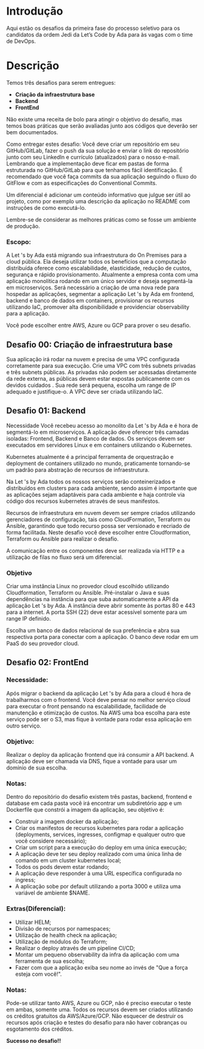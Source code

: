 # **Introdução**
Aqui estão os desafios da primeira fase do processo seletivo para os candidatos da ordem Jedi da Let’s Code by Ada para às vagas com o time de DevOps. 

# **Descrição**
Temos três desafios para serem entregues:

* **Criação da infraestrutura base**
* **Backend**
* **FrontEnd**

Não existe uma receita de bolo para atingir o objetivo do desafio, mas temos boas práticas que serão avaliadas junto aos códigos que deverão ser bem documentados.

Como entregar estes desafio:
Você deve criar um repositório em seu GitHub/GitLab, fazer o push da sua solução e enviar o link do repositório junto com seu LinkedIn e currículo (atualizados) para o nosso e-mail. Lembrando que a implementação deve ficar em pastas de forma estruturada no GitHub/GitLab para que tenhamos fácil identificação. É recomendado que você faça commits da sua aplicação seguindo o fluxo do GitFlow e com as especificações do Conventional Commits.

Um diferencial é adicionar um conteúdo informativo que julgue ser útil ao projeto, como por exemplo uma descrição da aplicação no README com instruções de como executá-lo. 

Lembre-se de considerar as melhores práticas como se fosse um ambiente de produção.

### **Escopo**:
A Let 's by Ada está migrando sua infraestrutura do On Premises para a cloud pública. Ela deseja utilizar todos os benefícios que a computação distribuída oferece como escalabilidade, elasticidade, redução de custos, segurança e rápido provisionamento. Atualmente a empresa conta com uma aplicação monolítica rodando em um único servidor e deseja segmentá-la em microserviços. Será necessário a criação de uma nova rede para hospedar as aplicações, segmentar a aplicação Let 's by Ada em frontend, backend e banco de dados em containers, provisionar os recursos utilizando IaC, promover alta disponibilidade e providenciar observability para a aplicação.

Você pode escolher entre AWS, Azure ou GCP para prover o seu desafio.

## **Desafio 00: Criação de infraestrutura base**

Sua aplicação irá rodar na nuvem e precisa de uma VPC configurada corretamente para sua execução. Crie uma VPC com três subnets privadas e três subnets públicas. As privadas não podem ser acessadas diretamente da rede externa, as públicas devem estar expostas publicamente com os devidos cuidados . Sua rede será pequena, escolha um range de IP adequado e justifique-o. A VPC deve ser criada utilizando IaC. 

## **Desafio 01: Backend**

Necessidade
Você recebeu acesso ao monolito da Let 's by Ada e é hora de segmentá-lo em microserviços. A aplicação deve oferecer três camadas isoladas: Frontend, Backend e Banco de dados.  Os serviços devem ser executados em servidores Linux e em containers utilizando o Kubernetes. 

Kubernetes atualmente é a principal ferramenta de orquestração e deployment de containers utilizado no mundo, praticamente tornando-se um padrão para abstração de recursos de infraestrutura.

Na Let 's by Ada todos os nossos serviços serão conteinerizados e distribuídos em clusters para cada ambiente, sendo assim é importante que as aplicações sejam adaptáveis para cada ambiente e haja controle via código dos recursos kubernetes através de seus manifestos.

Recursos de infraestrutura em nuvem devem ser sempre criados utilizando gerenciadores de configuração, tais como CloudFormation, Terraform ou Ansible, garantindo que todo recurso possa ser versionado e recriado de forma facilitada. Neste desafio você deve escolher entre Cloudformation, Terraform ou Ansible para realizar o desafio.

A comunicação entre os componentes deve ser realizada via HTTP e a utilização de filas no fluxo será um diferencial.  

### **Objetivo**
Criar uma instância Linux  no provedor cloud escolhido utilizando Cloudformation, Terraform ou Ansible. 
Pré-instalar o Java e suas dependências na instância para que suba automaticamente a API da aplicação Let 's by Ada.
A instância deve abrir somente às portas 80 e 443 para a internet. A porta SSH (22) deve estar acessível somente para um range IP definido.

Escolha um banco de dados relacional de sua preferência e abra sua respectiva porta para conectar com a aplicação. O banco deve rodar em um PaaS do seu provedor cloud.
 
## **Desafio 02: FrontEnd**

### **Necessidade:**
Após migrar o backend da aplicação Let 's by Ada para a cloud é hora de trabalharmos com o frontend. Você deve pensar no melhor serviço cloud para executar o front pensando na escalabilidade, facilidade de manutenção e otimização de custos.  Na AWS uma boa escolha para este serviço pode ser o S3, mas fique à vontade para rodar essa aplicação em outro serviço.

### **Objetivo:**
Realizar o deploy da aplicação frontend que irá consumir a API backend. A aplicação deve ser chamada via DNS, fique a vontade para usar um domínio de sua escolha.

### **Notas:**
Dentro do repositório do desafio existem três pastas, backend, frontend e database  em cada pasta você irá encontrar um subdiretório app e um Dockerfile que constrói a imagem da aplicação, seu objetivo é:

* Construir a imagem docker da aplicação;
* Criar os manifestos de recursos kubernetes para rodar a aplicação (deployments, services, ingresses, configmap e qualquer outro que você considere necessário);
* Criar um script para a execução do deploy em uma única execução;
* A aplicação deve ter seu deploy realizado com uma única linha de comando em um cluster kubernetes local;
* Todos os pods devem estar rodando;
* A aplicação deve responder à uma URL específica configurada no ingress;
* A aplicação sobe por default utilizando a porta 3000 e utiliza uma variável de ambiente $NAME.


### **Extras(Diferencial):**

* Utilizar HELM;
* Divisão de recursos por namespaces;
* Utilização de health check na aplicação;
* Utilização de módulos do Terraform;
* Realizar o deploy através de um pipeline CI/CD;
* Montar um pequeno observability da infra da aplicação com uma ferramenta de sua escolha;
* Fazer com que a aplicação exiba seu nome ao invés de "Que a força esteja com você!".

### **Notas:**
Pode-se utilizar tanto AWS, Azure ou GCP, não é preciso executar o teste em ambas, somente uma.
Todos os recursos devem ser criados utilizando os créditos gratuitos da AWS/Azure/GCP.
Não esquecer de destruir os recursos após criação e testes do desafio para não haver cobranças ou esgotamento dos créditos.

**Sucesso no desafio!!**

